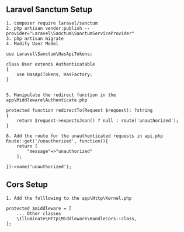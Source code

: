 
## Laravel Sanctum Setup
    1. composer require laravel/sanctum
    2. php artisan vendor:publish --provider="Laravel\Sanctum\SanctumServiceProvider"
    3. php artisan migrate
    4. Modify User Model

    use Laravel\Sanctum\HasApiTokens;
 
    class User extends Authenticatable
    {
        use HasApiTokens, HasFactory;
    }


    5. Manipulate the redirect function in the app\Middleware\Authenticate.php

    protected function redirectTo(Request $request): ?string
    {
        return $request->expectsJson() ? null : route('unauthorized');
    }

    6. Add the route for the unauthenticated requests in api.php
    Route::get('/unauthorized', function(){
        return [
            "message"=>"unauthorized"
        ];

    })->name('unauthorized');

## Cors Setup
    1. Add the folllowing to the app\Http\Kernel.php

    protected $middleware = [
        ... Other classes
        \Illuminate\Http\Middleware\HandleCors::class,
    ];




    